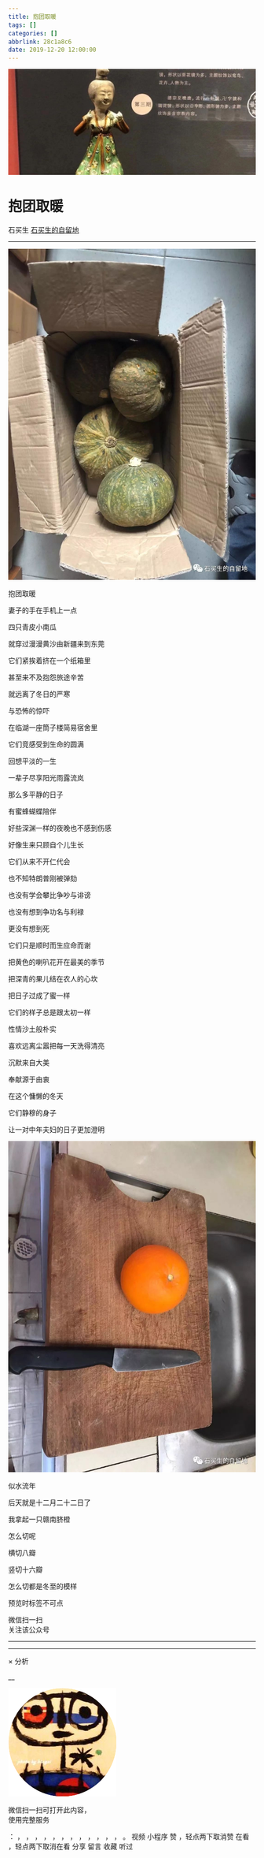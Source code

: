 ```yaml
---
title: 抱团取暖
tags: []
categories: []
abbrlink: 28c1a8c6
date: 2019-12-20 12:00:00
---
```


![cover_image](20191220抱团取暖/img1.jpg)

#  抱团取暖

石买生  [ 石买生的自留地 ](javascript:void\(0\);)

__ _ _ _ _

![](20191220抱团取暖/img2.jpg)

  

抱团取暖

妻子的手在手机上一点

四只青皮小南瓜

就穿过漫漫黄沙由新疆来到东莞

它们紧挨着挤在一个纸箱里

甚至来不及抱怨旅途辛苦

就远离了冬日的严寒

与恐怖的惊吓

在临湖一座筒子楼简易宿舍里

它们竞感受到生命的圆满

回想平淡的一生

一辈子尽享阳光雨露流岚

那么多平静的日子

有蜜蜂蝴蝶陪伴

好些深渊一样的夜晚也不感到伤感

好像生来只顾自个儿生长

它们从来不开仁代会

也不知特朗普刚被弹劾

也没有学会攀比争吵与诽谤

也没有想到争功名与利禄

更没有想到死

它们只是顺时而生应命而谢

把黄色的喇叭花开在最美的季节

把深青的果儿结在农人的心坎

把日子过成了蜜一样

它们的样子总是跟太初一样

性情沙土般朴实

喜欢远离尘嚣把每一天洗得清亮

沉默来自大美

奉献源于由衷

在这个慵懒的冬天

它们静穆的身子

让一对中年夫妇的日子更加澄明

![](20191220抱团取暖/img3.jpg)

  

似水流年

后天就是十二月二十二日了

我拿起一只赣南脐橙

怎么切呢

横切八瓣

竖切十六瓣

怎么切都是冬至的模样

  

  

预览时标签不可点

微信扫一扫  
关注该公众号





****



****



×  分析

__

![作者头像](shared/img1.png)

微信扫一扫可打开此内容，  
使用完整服务

：  ，  ，  ，  ，  ，  ，  ，  ，  ，  ，  ，  ，  。  视频  小程序  赞  ，轻点两下取消赞  在看  ，轻点两下取消在看
分享  留言  收藏  听过

